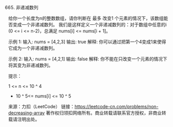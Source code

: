 665. 非递减数列

给你一个长度为n的整数数组，请你判断在 最多 改变1 个元素的情况下，该数组能否变成一个非递减数列。
我们是这样定义一个非递减数列的：对于数组中任意的i (0 <= i <= n-2)，总满足 nums[i] <= nums[i + 1]。


示例 1:
输入: nums = [4,2,3]
输出: true
解释: 你可以通过把第一个4变成1来使得它成为一个非递减数列。

示例 2:
输入: nums = [4,2,1]
输出: false
解释: 你不能在只改变一个元素的情况下将其变为非递减数列。


提示：

1 <= n <= 10 ^ 4
- 10 ^ 5<= nums[i] <= 10 ^ 5

来源：力扣（LeetCode）
链接：https://leetcode-cn.com/problems/non-decreasing-array
著作权归领扣网络所有。商业转载请联系官方授权，非商业转载请注明出处。
